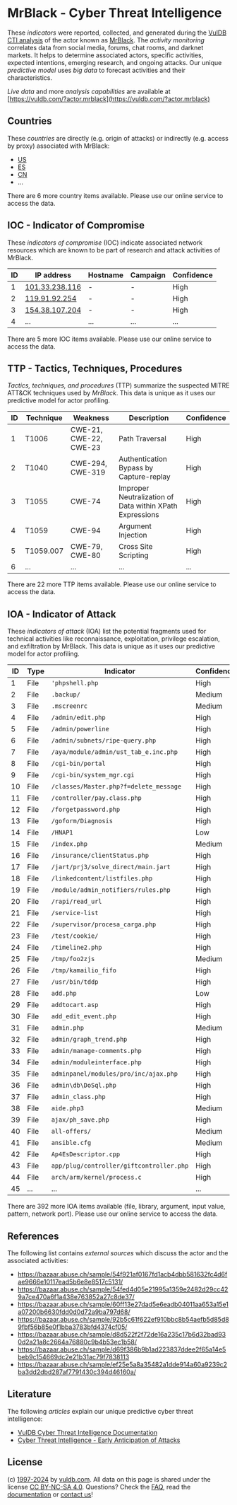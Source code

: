 # MrBlack - Cyber Threat Intelligence

These _indicators_ were reported, collected, and generated during the [VulDB CTI analysis](https://vuldb.com/?kb.cti) of the actor known as [MrBlack](https://vuldb.com/?actor.mrblack). The _activity monitoring_ correlates data from social media, forums, chat rooms, and darknet markets. It helps to determine associated actors, specific activities, expected intentions, emerging research, and ongoing attacks. Our unique _predictive model_ uses _big data_ to forecast activities and their characteristics.

_Live data_ and more _analysis capabilities_ are available at [https://vuldb.com/?actor.mrblack](https://vuldb.com/?actor.mrblack)

## Countries

These _countries_ are directly (e.g. origin of attacks) or indirectly (e.g. access by proxy) associated with MrBlack:

* [US](https://vuldb.com/?country.us)
* [ES](https://vuldb.com/?country.es)
* [CN](https://vuldb.com/?country.cn)
* ...

There are 6 more country items available. Please use our online service to access the data.

## IOC - Indicator of Compromise

These _indicators of compromise_ (IOC) indicate associated network resources which are known to be part of research and attack activities of MrBlack.

ID | IP address | Hostname | Campaign | Confidence
-- | ---------- | -------- | -------- | ----------
1 | [101.33.238.116](https://vuldb.com/?ip.101.33.238.116) | - | - | High
2 | [119.91.92.254](https://vuldb.com/?ip.119.91.92.254) | - | - | High
3 | [154.38.107.204](https://vuldb.com/?ip.154.38.107.204) | - | - | High
4 | ... | ... | ... | ...

There are 5 more IOC items available. Please use our online service to access the data.

## TTP - Tactics, Techniques, Procedures

_Tactics, techniques, and procedures_ (TTP) summarize the suspected MITRE ATT&CK techniques used by _MrBlack_. This data is unique as it uses our predictive model for actor profiling.

ID | Technique | Weakness | Description | Confidence
-- | --------- | -------- | ----------- | ----------
1 | T1006 | CWE-21, CWE-22, CWE-23 | Path Traversal | High
2 | T1040 | CWE-294, CWE-319 | Authentication Bypass by Capture-replay | High
3 | T1055 | CWE-74 | Improper Neutralization of Data within XPath Expressions | High
4 | T1059 | CWE-94 | Argument Injection | High
5 | T1059.007 | CWE-79, CWE-80 | Cross Site Scripting | High
6 | ... | ... | ... | ...

There are 22 more TTP items available. Please use our online service to access the data.

## IOA - Indicator of Attack

These _indicators of attack_ (IOA) list the potential fragments used for technical activities like reconnaissance, exploitation, privilege escalation, and exfiltration by MrBlack. This data is unique as it uses our predictive model for actor profiling.

ID | Type | Indicator | Confidence
-- | ---- | --------- | ----------
1 | File | `'phpshell.php` | High
2 | File | `.backup/` | Medium
3 | File | `.mscreenrc` | Medium
4 | File | `/admin/edit.php` | High
5 | File | `/admin/powerline` | High
6 | File | `/admin/subnets/ripe-query.php` | High
7 | File | `/aya/module/admin/ust_tab_e.inc.php` | High
8 | File | `/cgi-bin/portal` | High
9 | File | `/cgi-bin/system_mgr.cgi` | High
10 | File | `/classes/Master.php?f=delete_message` | High
11 | File | `/controller/pay.class.php` | High
12 | File | `/forgetpassword.php` | High
13 | File | `/goform/Diagnosis` | High
14 | File | `/HNAP1` | Low
15 | File | `/index.php` | Medium
16 | File | `/insurance/clientStatus.php` | High
17 | File | `/jart/prj3/solve_direct/main.jart` | High
18 | File | `/linkedcontent/listfiles.php` | High
19 | File | `/module/admin_notifiers/rules.php` | High
20 | File | `/rapi/read_url` | High
21 | File | `/service-list` | High
22 | File | `/supervisor/procesa_carga.php` | High
23 | File | `/test/cookie/` | High
24 | File | `/timeline2.php` | High
25 | File | `/tmp/foo2zjs` | Medium
26 | File | `/tmp/kamailio_fifo` | High
27 | File | `/usr/bin/tddp` | High
28 | File | `add.php` | Low
29 | File | `addtocart.asp` | High
30 | File | `add_edit_event.php` | High
31 | File | `admin.php` | Medium
32 | File | `admin/graph_trend.php` | High
33 | File | `admin/manage-comments.php` | High
34 | File | `admin/moduleinterface.php` | High
35 | File | `adminpanel/modules/pro/inc/ajax.php` | High
36 | File | `admin\db\DoSql.php` | High
37 | File | `admin_class.php` | High
38 | File | `aide.php3` | Medium
39 | File | `ajax/ph_save.php` | High
40 | File | `all-offers/` | Medium
41 | File | `ansible.cfg` | Medium
42 | File | `Ap4EsDescriptor.cpp` | High
43 | File | `app/plug/controller/giftcontroller.php` | High
44 | File | `arch/arm/kernel/process.c` | High
45 | ... | ... | ...

There are 392 more IOA items available (file, library, argument, input value, pattern, network port). Please use our online service to access the data.

## References

The following list contains _external sources_ which discuss the actor and the associated activities:

* https://bazaar.abuse.ch/sample/54f921af0167fd1acb4dbb581632fc4d6fae9666e10117ead5b6e8e8517c5131/
* https://bazaar.abuse.ch/sample/54fed4d05e21995a1359e2482d29cc429a7ce470a6f1a438e763852a27c8de37/
* https://bazaar.abuse.ch/sample/60ff13e27dad5e6eadb04011aa653a15e1a07200b6630fdd0d0d72a9ba797d68/
* https://bazaar.abuse.ch/sample/92b5c61f622ef910bbc8b54aefb5d85d89fbf56b85e0f1bba3783bfd4374cf05/
* https://bazaar.abuse.ch/sample/d8d522f2f72de16a235c17b6d32bad930d2a21a8c2664a76880c9b4b53ec1b58/
* https://bazaar.abuse.ch/sample/d69f386b9b1ad223837ddee2f65a14e5beb9c154669dc2e21b31ac79f7838113
* https://bazaar.abuse.ch/sample/ef25e5a8a35482a1dde914a60a9239c2ba3dd2dbd287af7791430c394d46160a/

## Literature

The following _articles_ explain our unique predictive cyber threat intelligence:

* [VulDB Cyber Threat Intelligence Documentation](https://vuldb.com/?kb.cti)
* [Cyber Threat Intelligence - Early Anticipation of Attacks](https://www.scip.ch/en/?labs.20201022)

## License

(c) [1997-2024](https://vuldb.com/?kb.changelog) by [vuldb.com](https://vuldb.com/?kb.about). All data on this page is shared under the license [CC BY-NC-SA 4.0](https://creativecommons.org/licenses/by-nc-sa/4.0/). Questions? Check the [FAQ](https://vuldb.com/?kb.faq), read the [documentation](https://vuldb.com/?kb) or [contact us](https://vuldb.com/?contact)!
